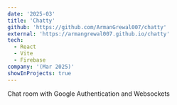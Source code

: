 ```yaml
---
date: '2025-03'
title: 'Chatty'
github: 'https://github.com/ArmanGrewal007/chatty'
external: 'https://armangrewal007.github.io/chatty'
tech:
  - React
  - Vite
  - Firebase
company: '(Mar 2025)'
showInProjects: true
---
```

Chat room with Google Authentication and Websockets